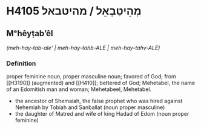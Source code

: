 # H4105 מְהֵיטַבְאֵל / מהיטבאל

## Mᵉhêyṭabʼêl

_(meh-hay-tab-ale' | meh-hay-tahb-ALE | meh-hay-tahv-ALE)_

### Definition

proper feminine noun, proper masculine noun; favored of God; from [[H3190]] (augmented) and [[H410]]; bettered of God; Mehetabel, the name of an Edomitish man and woman; Mehetabeel, Mehetabel.

- the ancestor of Shemaiah, the false prophet who was hired against Nehemiah by Tobiah and Sanballat (noun proper masculine)
- the daughter of Matred and wife of king Hadad of Edom (noun proper feminine)
